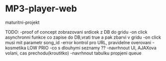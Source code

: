 # MP3-player-web
 maturitni-projekt

 TODO:
    -proof of concept zobrazovani srdicek z DB do gridu
    -on click asynchronni funkce co zapise do DB,vrati true a pak zbarvi v gridu
        -on click musi mit parametr song_id
    -error kontrol pro URL, pravidelne overovani
            -kosmetika LOW PRIO
    -co s dlouhymi seznamy ??
    -navrhnout UI, AJAXova volani, cas prechodu(kroutitko)
    -navrhnout tabulku propjeni queue
